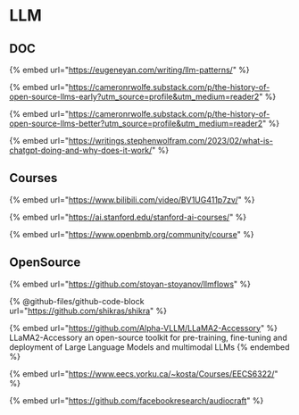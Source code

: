 # LLM

## DOC





{% embed url="https://eugeneyan.com/writing/llm-patterns/" %}

{% embed url="https://cameronrwolfe.substack.com/p/the-history-of-open-source-llms-early?utm_source=profile&utm_medium=reader2" %}

{% embed url="https://cameronrwolfe.substack.com/p/the-history-of-open-source-llms-better?utm_source=profile&utm_medium=reader2" %}

{% embed url="https://writings.stephenwolfram.com/2023/02/what-is-chatgpt-doing-and-why-does-it-work/" %}

##

## Courses





{% embed url="https://www.bilibili.com/video/BV1UG411p7zv/" %}





{% embed url="https://ai.stanford.edu/stanford-ai-courses/" %}

{% embed url="https://www.openbmb.org/community/course" %}

## OpenSource

{% embed url="https://github.com/stoyan-stoyanov/llmflows" %}

{% @github-files/github-code-block url="https://github.com/shikras/shikra" %}

{% embed url="https://github.com/Alpha-VLLM/LLaMA2-Accessory" %}
LLaMA2-Accessory an open-source toolkit for pre-training, fine-tuning and deployment of Large Language Models and multimodal LLMs
{% endembed %}

{% embed url="https://www.eecs.yorku.ca/~kosta/Courses/EECS6322/" %}

{% embed url="https://github.com/facebookresearch/audiocraft" %}
